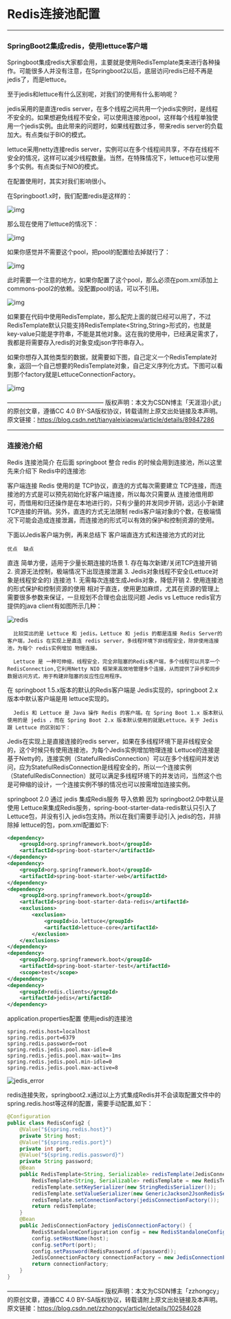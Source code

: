 # Redis连接池配置

---

### SpringBoot2集成redis，使用lettuce客户端

Springboot集成redis大家都会用，主要就是使用RedisTemplate类来进行各种操作。可能很多人并没有注意，在Springboot2以后，底层访问redis已经不再是jedis了，而是lettuce。

至于jedis和lettuce有什么区别呢，对我们的使用有什么影响呢？

jedis采用的是直连redis server，在多个线程之间共用一个jedis实例时，是线程不安全的。如果想避免线程不安全，可以使用连接池pool，这样每个线程单独使用一个jedis实例。由此带来的问题时，如果线程数过多，带来redis server的负载加大。有点类似于BIO的模式。

lettuce采用netty连接redis server，实例可以在多个线程间共享，不存在线程不安全的情况，这样可以减少线程数量。当然，在特殊情况下，lettuce也可以使用多个实例。有点类似于NIO的模式。



在配置使用时，其实对我们影响很小。

在Springboot1.x时，我们配置redis是这样的：

![img](images/20190505155458604.png)

那么现在使用了lettuce的情况下：

![img](images/2019050515573037.png)

如果你感觉并不需要这个pool，把pool的配置给去掉就行了：

![img](images/20190505155857721.png)

此时需要一个注意的地方，如果你配置了这个pool，那么必须在pom.xml添加上commons-pool2的依赖。没配置pool的话，可以不引用。

![img](images/20190505160056158.png)

如果要在代码中使用RedisTemplate，那么配完上面的就已经可以用了，不过RedisTemplate默认只能支持RedisTemplate<String,String>形式的，也就是key-value只能是字符串，不能是其他对象。这在我的使用中，已经满足需求了，我都是将需要存入redis的对象变成json字符串存入。

如果你想存入其他类型的数据，就需要如下图，自己定义一个RedisTemplate对象，返回一个自己想要的RedisTemplate对象，自己定义序列化方式。下图可以看到那个factory就是LettuceConnectionFactory。

![img](images/20190505160754243.png)

 

————————————————
版权声明：本文为CSDN博主「天涯泪小武」的原创文章，遵循CC 4.0 BY-SA版权协议，转载请附上原文出处链接及本声明。
原文链接：https://blog.csdn.net/tianyaleixiaowu/article/details/89847286

----

### 连接池介绍

Redis 连接池简介
在后面 springboot 整合 redis 的时候会用到连接池，所以这里先来介绍下 Redis中的连接池:

客户端连接 Redis 使用的是 TCP协议，直连的方式每次需要建立 TCP连接，而连接池的方式是可以预先初始化好客户端连接，所以每次只需要从 连接池借用即可，而借用和归还操作是在本地进行的，只有少量的并发同步开销，远远小于新建TCP连接的开销。另外，直连的方式无法限制 redis客户端对象的个数，在极端情况下可能会造成连接泄漏，而连接池的形式可以有效的保护和控制资源的使用。

下面以Jedis客户端为例，再来总结下 客户端直连方式和连接池方式的对比

 	优点	缺点
直连	简单方便，适用于少量长期连接的场景	1. 存在每次新建/关闭TCP连接开销 2. 资源无法控制，极端情况下出现连接泄漏 3. Jedis对象线程不安全(Lettuce对象是线程安全的)
连接池	1. 无需每次连接生成Jedis对象，降低开销 2. 使用连接池的形式保护和控制资源的使用	相对于直连，使用更加麻烦，尤其在资源的管理上需要很多参数来保证，一旦规划不合理也会出现问题
Jedis vs Lettuce
redis官方提供的java client有如图所示几种：

![redis](images/aHR0cHM6Ly91c2VyLWdvbGQtY2RuLnhpdHUuaW8vMjAxOC85LzE4LzE2NWViNzM0NzljZDBiN2Y)

 

      比较突出的是 Lettuce 和 jedis。Lettuce 和 jedis 的都是连接 Redis Server的客户端，Jedis 在实现上是直连 redis server，多线程环境下非线程安全，除非使用连接池，为每个 redis实例增加 物理连接。
    
      Lettuce 是 一种可伸缩，线程安全，完全非阻塞的Redis客户端，多个线程可以共享一个RedisConnection,它利用Netty NIO 框架来高效地管理多个连接，从而提供了异步和同步数据访问方式，用于构建非阻塞的反应性应用程序。

在 springboot 1.5.x版本的默认的Redis客户端是 Jedis实现的，springboot 2.x版本中默认客户端是用 lettuce实现的。

      Jedis 和 Lettuce 是 Java 操作 Redis 的客户端。在 Spring Boot 1.x 版本默认使用的是 jedis ，而在 Spring Boot 2.x 版本默认使用的就是Lettuce。关于 Jedis 跟 Lettuce 的区别如下：

Jedis在实现上是直接连接的redis server，如果在多线程环境下是非线程安全的，这个时候只有使用连接池，为每个Jedis实例增加物理连接
Lettuce的连接是基于Netty的，连接实例（StatefulRedisConnection）可以在多个线程间并发访问，应为StatefulRedisConnection是线程安全的，所以一个连接实例（StatefulRedisConnection）就可以满足多线程环境下的并发访问，当然这个也是可伸缩的设计，一个连接实例不够的情况也可以按需增加连接实例。

springboot 2.0 通过 jedis 集成Redis服务
导入依赖
      因为 springboot2.0中默认是使用 Lettuce来集成Redis服务，spring-boot-starter-data-redis默认只引入了 Lettuce包，并没有引入 jedis包支持。所以在我们需要手动引入 jedis的包，并排除掉 lettuce的包，pom.xml配置如下:

~~~xml
<dependency>
    <groupId>org.springframework.boot</groupId>
    <artifactId>spring-boot-starter</artifactId>
</dependency>
<dependency>
    <groupId>org.springframework.boot</groupId>
    <artifactId>spring-boot-starter-web</artifactId>
</dependency>
<dependency>
    <groupId>org.springframework.boot</groupId>
    <artifactId>spring-boot-starter-data-redis</artifactId>
    <exclusions>
        <exclusion>
            <groupId>io.lettuce</groupId>
            <artifactId>lettuce-core</artifactId>
        </exclusion>
    </exclusions>
</dependency>
<dependency>
    <groupId>org.springframework.boot</groupId>
    <artifactId>spring-boot-starter-test</artifactId>
    <scope>test</scope>
</dependency>
<dependency>
    <groupId>redis.clients</groupId>
    <artifactId>jedis</artifactId>
</dependency>
~~~




application.properties配置
使用jedis的连接池

~~~properties
spring.redis.host=localhost
spring.redis.port=6379
spring.redis.password=root
spring.redis.jedis.pool.max-idle=8
spring.redis.jedis.pool.max-wait=-1ms
spring.redis.jedis.pool.min-idle=0
spring.redis.jedis.pool.max-active=8
~~~

![jedis_error](images/aHR0cHM6Ly91c2VyLWdvbGQtY2RuLnhpdHUuaW8vMjAxOC85LzE4LzE2NWViNzM0N2FjYzQ2Y2Y)

redis连接失败，springboot2.x通过以上方式集成Redis并不会读取配置文件中的 spring.redis.host等这样的配置，需要手动配置,如下：

~~~java
@Configuration
public class RedisConfig2 {
    @Value("${spring.redis.host}")
    private String host;
    @Value("${spring.redis.port}")
    private int port;
    @Value("${spring.redis.password}")
    private String password;
    @Bean
    public RedisTemplate<String, Serializable> redisTemplate(JedisConnectionFactory connectionFactory) {
        RedisTemplate<String, Serializable> redisTemplate = new RedisTemplate<>();
        redisTemplate.setKeySerializer(new StringRedisSerializer());
        redisTemplate.setValueSerializer(new GenericJackson2JsonRedisSerializer());
        redisTemplate.setConnectionFactory(jedisConnectionFactory());
        return redisTemplate;
    }
    @Bean
    public JedisConnectionFactory jedisConnectionFactory() {
        RedisStandaloneConfiguration config = new RedisStandaloneConfiguration();
        config.setHostName(host);
        config.setPort(port);
        config.setPassword(RedisPassword.of(password));
        JedisConnectionFactory connectionFactory = new JedisConnectionFactory(config);
        return connectionFactory;
    }
}
~~~

————————————————
版权声明：本文为CSDN博主「zzhongcy」的原创文章，遵循CC 4.0 BY-SA版权协议，转载请附上原文出处链接及本声明。
原文链接：https://blog.csdn.net/zzhongcy/article/details/102584028